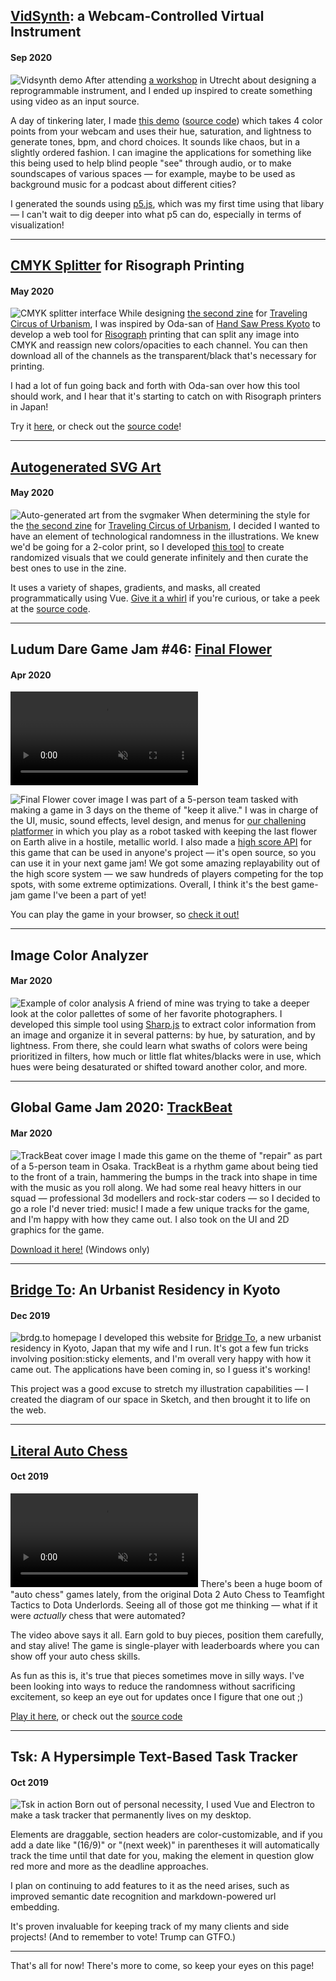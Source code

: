 ## [VidSynth](https://www.jasperstephenson.com/vidsynth): a Webcam-Controlled Virtual Instrument

#### Sep 2020

![Vidsynth demo](/labs/vidsynth/1.jpg) After attending [a workshop](https://gaudeamus.nl/en/events/workshop-designing-a-reprogrammable-instrument-rafaele-andrade/) in Utrecht about designing a reprogrammable instrument, and I ended up inspired to create something using video as an input source.

A day of tinkering later, I made [this demo](https://www.jasperstephenson.com/vidsynth) ([source code](https://github.com/midblue/vidsynth)) which takes 4 color points from your webcam and uses their hue, saturation, and lightness to generate tones, bpm, and chord choices. It sounds like chaos, but in a slightly ordered fashion. I can imagine the applications for something like this being used to help blind people "see" through audio, or to make soundscapes of various spaces — for example, maybe to be used as background music for a podcast about different cities?

I generated the sounds using [p5.js](https://p5js.org/reference/#/libraries/p5.sound), which was my first time using that libary — I can't wait to dig deeper into what p5 can do, especially in terms of visualization!

---

## [CMYK Splitter](https://www.jasperstephenson.com/cmyk-tester/) for Risograph Printing

#### May 2020

![CMYK splitter interface](/labs/cmyksplitter/1.jpg) While designing [the second zine](https://travelingurbanism.stores.jp/) for [Traveling Circus of Urbanism](https://www.travelingcircusofurbanism.com/), I was inspired by Oda-san of [Hand Saw Press Kyoto](https://handsawpresstokyo.com/index.html) to develop a web tool for [Risograph](https://en.wikipedia.org/wiki/Risograph) printing that can split any image into CMYK and reassign new colors/opacities to each channel. You can then download all of the channels as the transparent/black that's necessary for printing.

I had a lot of fun going back and forth with Oda-san over how this tool should work, and I hear that it's starting to catch on with Risograph printers in Japan!

Try it [here](https://www.jasperstephenson.com/cmyk-tester/), or check out the [source code](https://github.com/midblue/cmyk-tester)!

---

## [Autogenerated SVG Art](https://www.jasperstephenson.com/svgmaker)

#### May 2020

![Auto-generated art from the svgmaker](/labs/svgmaker/1.jpg) When determining the style for the [the second zine](https://travelingurbanism.stores.jp/) for [Traveling Circus of Urbanism](https://www.travelingcircusofurbanism.com/), I decided I wanted to have an element of technological randomness in the illustrations. We knew we'd be going for a 2-color print, so I developed [this tool](https://www.jasperstephenson.com/svgmaker) to create randomized visuals that we could generate infinitely and then curate the best ones to use in the zine.

It uses a variety of shapes, gradients, and masks, all created programmatically using Vue. [Give it a whirl](https://www.jasperstephenson.com/svgmaker) if you're curious, or take a peek at the [source code](https://github.com/midblue/svgArt).

---

## Ludum Dare Game Jam #46: [Final Flower](https://swsteffes.itch.io/final-flower-petals-of-a-lost-age)

#### Apr 2020

<div class="videowrapper"><video src="/labs/finalflower/1.mp4" autoplay muted loop ></video></div>

![Final Flower cover image](/labs/finalflower/1.png) I was part of a 5-person team tasked with making a game in 3 days on the theme of "keep it alive." I was in charge of the UI, music, sound effects, level design, and menus for [our challening platformer](https://swsteffes.itch.io/final-flower-petals-of-a-lost-age) in which you play as a robot tasked with keeping the last flower on Earth alive in a hostile, metallic world. I also made a [high score API](https://github.com/midblue/highscore) for this game that can be used in anyone's project — it's open source, so you can use it in your next game jam! We got some amazing replayability out of the high score system — we saw hundreds of players competing for the top spots, with some extreme optimizations. Overall, I think it's the best game-jam game I've been a part of yet!

You can play the game in your browser, so [check it out!](https://swsteffes.itch.io/final-flower-petals-of-a-lost-age)

---

## Image Color Analyzer

#### Mar 2020

![Example of color analysis](/labs/coloranalyzer/1.jpg) A friend of mine was trying to take a deeper look at the color pallettes of some of her favorite photographers. I developed this simple tool using [Sharp.js](https://github.com/lovell/sharp) to extract color information from an image and organize it in several patterns: by hue, by saturation, and by lightness. From there, she could learn what swaths of colors were being prioritized in filters, how much or little flat whites/blacks were in use, which hues were being desaturated or shifted toward another color, and more.

---

## Global Game Jam 2020: [TrackBeat](https://swsteffes.itch.io/track-beat)

#### Mar 2020

![TrackBeat cover image](/labs/trackbeat/1.jpg) I made this game on the theme of "repair" as part of a 5-person team in Osaka. TrackBeat is a rhythm game about being tied to the front of a train, hammering the bumps in the track into shape in time with the music as you roll along. We had some real heavy hitters in our squad — professional 3d modellers and rock-star coders — so I decided to go a role I'd never tried: music! I made a few unique tracks for the game, and I'm happy with how they came out. I also took on the UI and 2D graphics for the game.

[Download it here!](https://swsteffes.itch.io/track-beat) (Windows only)

---

## [Bridge To](https://www.brdg.to): An Urbanist Residency in Kyoto

#### Dec 2019

![brdg.to homepage](/labs/bridgetosite/1.jpg) I developed this website for [Bridge To](https://www.brdg.to), a new urbanist residency in Kyoto, Japan that my wife and I run. It's got a few fun tricks involving position:sticky elements, and I'm overall very happy with how it came out. The applications have been coming in, so I guess it's working!

This project was a good excuse to stretch my illustration capabilities — I created the diagram of our space in Sketch, and then brought it to life on the web.

---

## [Literal Auto Chess](https://www.jasperstephenson.com/autochess/)

#### Oct 2019

<video src="/labs/autochess/1.mp4" autoplay muted loop ></video>
There's been a huge boom of "auto chess" games lately, from the original Dota 2 Auto Chess to Teamfight Tactics to Dota Underlords. Seeing all of those got me thinking — what if it were <i>actually</i> chess that were automated?

The video above says it all. Earn gold to buy pieces, position them carefully, and stay alive! The game is single-player with leaderboards where you can show off your auto chess skills.

As fun as this is, it's true that pieces sometimes move in silly ways. I've been looking into ways to reduce the randomness without sacrificing excitement, so keep an eye out for updates once I figure that one out ;)

[Play it here](https://www.jasperstephenson.com/autochess/), or check out the [source code](https://github.com/midblue/literal-autochess)

---

## Tsk: A Hypersimple Text-Based Task Tracker

#### Oct 2019

![Tsk in action](/labs/tsk/1.jpg) Born out of personal necessity, I used Vue and Electron to make a task tracker that permanently lives on my desktop.

Elements are draggable, section headers are color-customizable, and if you add a date like "(16/9)" or "(next week)" in parentheses it will automatically track the time until that date for you, making the element in question glow red more and more as the deadline approaches.

I plan on continuing to add features to it as the need arises, such as improved semantic date recognition and markdown-powered url embedding.

It's proven invaluable for keeping track of my many clients and side projects! (And to remember to vote! Trump can GTFO.)

---

That's all for now! There's more to come, so keep your eyes on this page!
